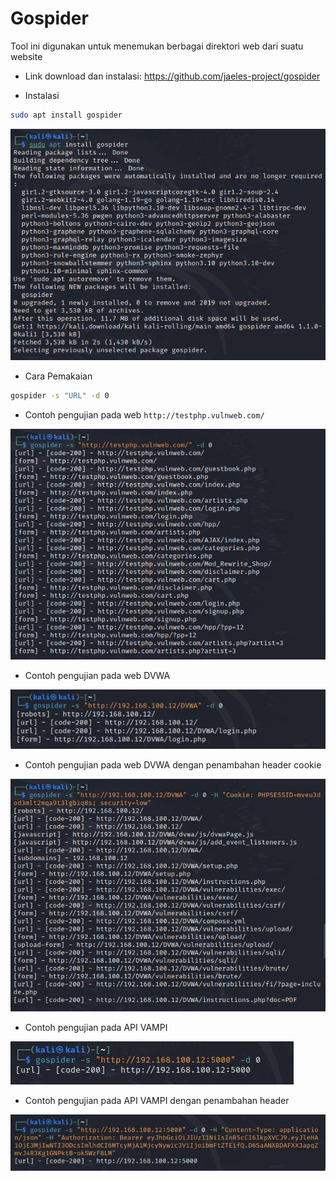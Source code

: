 # Gospider
Tool ini digunakan untuk menemukan berbagai direktori web dari suatu website

- Link download dan instalasi: https://github.com/jaeles-project/gospider

- Instalasi
```sh
sudo apt install gospider
```

![alt text](https://github.com/rahardian-dwi-saputra/bugbounty-tools/blob/main/assets/gospider/spider%201.JPG)

- Cara Pemakaian
```sh
gospider -s "URL" -d 0
```
- Contoh pengujian pada web `http://testphp.vulnweb.com/`

![alt text](https://github.com/rahardian-dwi-saputra/bugbounty-tools/blob/main/assets/gospider/spider%202.JPG)

- Contoh pengujian pada web DVWA

![alt text](https://github.com/rahardian-dwi-saputra/bugbounty-tools/blob/main/assets/gospider/spider%203.JPG)

- Contoh pengujian pada web DVWA dengan penambahan header cookie

![alt text](https://github.com/rahardian-dwi-saputra/bugbounty-tools/blob/main/assets/gospider/spider%204.JPG)

- Contoh pengujian pada API VAMPI

![alt text](https://github.com/rahardian-dwi-saputra/bugbounty-tools/blob/main/assets/gospider/spider%205.JPG)

- Contoh pengujian pada API VAMPI dengan penambahan header

![alt text](https://github.com/rahardian-dwi-saputra/bugbounty-tools/blob/main/assets/gospider/spider%206.JPG)